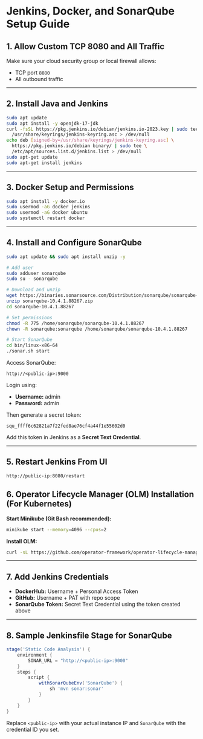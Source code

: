 # Jenkins, Docker, and SonarQube Setup Guide

## 1. Allow Custom TCP 8080 and All Traffic
Make sure your cloud security group or local firewall allows:
- TCP port `8080`
- All outbound traffic

---

## 2. Install Java and Jenkins

```bash
sudo apt update 
sudo apt install -y openjdk-17-jdk
curl -fsSL https://pkg.jenkins.io/debian/jenkins.io-2023.key | sudo tee \
  /usr/share/keyrings/jenkins-keyring.asc > /dev/null
echo deb [signed-by=/usr/share/keyrings/jenkins-keyring.asc] \
  https://pkg.jenkins.io/debian binary/ | sudo tee \
  /etc/apt/sources.list.d/jenkins.list > /dev/null
sudo apt-get update
sudo apt-get install jenkins
````

---

## 3. Docker Setup and Permissions

```bash
sudo apt install -y docker.io
sudo usermod -aG docker jenkins
sudo usermod -aG docker ubuntu
sudo systemctl restart docker
```

---

## 4. Install and Configure SonarQube

```bash
sudo apt update && sudo apt install unzip -y

# Add user
sudo adduser sonarqube
sudo su - sonarqube

# Download and unzip
wget https://binaries.sonarsource.com/Distribution/sonarqube/sonarqube-10.4.1.88267.zip
unzip sonarqube-10.4.1.88267.zip
cd sonarqube-10.4.1.88267

# Set permissions
chmod -R 775 /home/sonarqube/sonarqube-10.4.1.88267
chown -R sonarqube:sonarqube /home/sonarqube/sonarqube-10.4.1.88267

# Start SonarQube
cd bin/linux-x86-64
./sonar.sh start
```

Access SonarQube:

```
http://<public-ip>:9000
```

Login using:

* **Username:** admin
* **Password:** admin

Then generate a secret token:

```
squ_ffff6c62821a7f22fed8ae76cf4a44f1e55602d0
```

Add this token in Jenkins as a **Secret Text Credential**.

---

## 5. Restart Jenkins From UI
```
http://public-ip:8080/restart
```

## 6. Operator Lifecycle Manager (OLM) Installation (For Kubernetes)

**Start Minikube (Git Bash recommended):**

```bash
minikube start --memory=4096 --cpus=2
```

**Install OLM:**

```bash
curl -sL https://github.com/operator-framework/operator-lifecycle-manager/releases/download/v0.32.0/install.sh | bash -s v0.32.0
```

---

## 7. Add Jenkins Credentials

* **DockerHub:** Username + Personal Access Token
* **GitHub:** Username + PAT with repo scope
* **SonarQube Token:** Secret Text Credential using the token created above

---

## 8. Sample Jenkinsfile Stage for SonarQube

```groovy
stage('Static Code Analysis') {
    environment {
        SONAR_URL = "http://<public-ip>:9000"
    }
    steps {
        script {
            withSonarQubeEnv('SonarQube') {
                sh 'mvn sonar:sonar'
            }
        }
    }
}
```
Replace `<public-ip>` with your actual instance IP and `SonarQube` with the credential ID you set.


